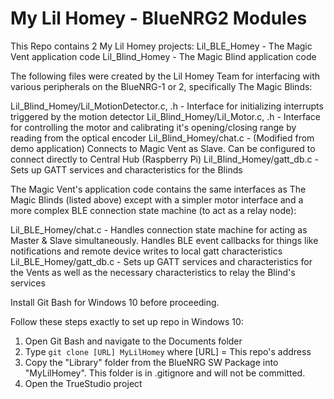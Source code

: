 My Lil Homey - BlueNRG2 Modules
===============================
This Repo contains 2 My Lil Homey projects:
Lil_BLE_Homey - The Magic Vent application code
Lil_Blind_Homey - The Magic Blind application code 

The following files were created by the Lil Homey Team for interfacing with various peripherals on the BlueNRG-1 or 2, specifically The Magic Blinds: 

Lil_Blind_Homey/Lil_MotionDetector.c, .h - Interface for initializing interrupts triggered by the motion detector
Lil_Blind_Homey/Lil_Motor.c, .h - Interface for controlling the motor and calibrating it's opening/closing range by reading from the optical encoder
Lil_Blind_Homey/chat.c - (Modified from demo application) Connects to Magic Vent as Slave. Can be configured to connect directly to Central Hub (Raspberry Pi)
Lil_Blind_Homey/gatt_db.c - Sets up GATT services and characteristics for the Blinds

The Magic Vent's application code contains the same interfaces as The Magic Blinds (listed above) except with a simpler motor interface and a more complex BLE connection state machine (to act as a relay node):

Lil_BLE_Homey/chat.c - Handles connection state machine for acting as Master & Slave simultaneously. Handles BLE event callbacks for things like notifications and remote device writes to local gatt characteristics
Lil_BLE_Homey/gatt_db.c - Sets up GATT services and characteristics for the Vents as well as the necessary characteristics to relay the Blind's services 

Install Git Bash for Windows 10 before proceeding.

Follow these steps exactly to set up repo in Windows 10:
1. Open Git Bash and navigate to the Documents folder
2. Type `git clone [URL] MyLilHomey` where [URL] = This repo's address
3. Copy the "Library" folder from the BlueNRG SW Package into "MyLilHomey". This folder is in .gitignore and will not be committed.
4. Open the TrueStudio project


